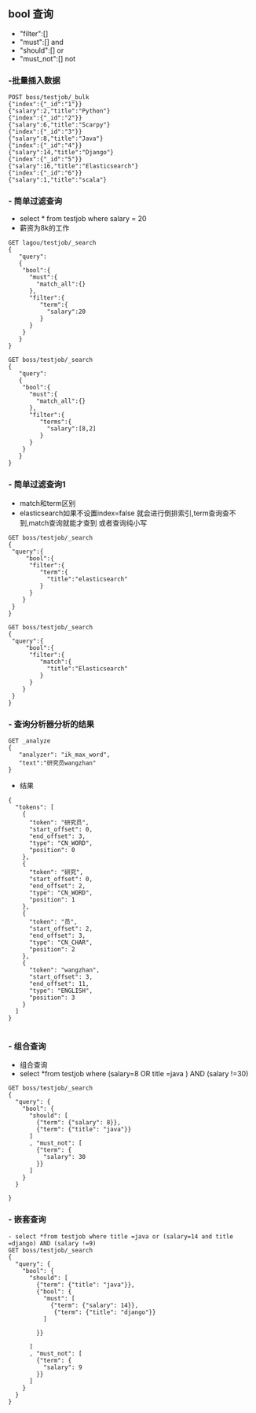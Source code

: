 ## bool 查询
- "filter":[] 
- "must":[]  and
- "should":[] or
- "must_not":[] not

### -批量插入数据

````
POST boss/testjob/_bulk
{"index":{"_id":"1"}}
{"salary":2,"title":"Python"}
{"index":{"_id":"2"}}
{"salary":6,"title":"Scarpy"}
{"index":{"_id":"3"}}
{"salary":8,"title":"Java"}
{"index":{"_id":"4"}}
{"salary":14,"title":"Django"}
{"index":{"_id":"5"}}
{"salary":16,"title":"Elasticsearch"}
{"index":{"_id":"6"}}
{"salary":1,"title":"scala"}
````


### - 简单过滤查询
- select * from testjob where salary = 20
- 薪资为8k的工作
````
GET lagou/testjob/_search
{
   "query":
   {
    "bool":{
      "must":{
        "match_all":{}
      },
      "filter":{
         "term":{
           "salary":20
         }
      }
    }
   }
}

````
````
GET boss/testjob/_search
{
   "query":
   {
    "bool":{
      "must":{
        "match_all":{}
      },
      "filter":{
         "terms":{
           "salary":[8,2]
         }
      }
    }
   }
}

````
### - 简单过滤查询1
- match和term区别
- elasticsearch如果不设置index=false 
就会进行倒排索引,term查询查不到,match查询就能才查到
或者查询纯小写
````
GET boss/testjob/_search
{
 "query":{ 
     "bool":{
      "filter":{
         "term":{
           "title":"elasticsearch"
         }
      }
    }
 }
}
````
````
GET boss/testjob/_search
{
 "query":{ 
     "bool":{
      "filter":{
         "match":{
           "title":"Elasticsearch"
         }
      }
    }
 }
}
````
### - 查询分析器分析的结果
````
GET _analyze 
{
   "analyzer": "ik_max_word",
   "text":"研究员wangzhan"
}
````
- 结果
````
{
  "tokens": [
    {
      "token": "研究员",
      "start_offset": 0,
      "end_offset": 3,
      "type": "CN_WORD",
      "position": 0
    },
    {
      "token": "研究",
      "start_offset": 0,
      "end_offset": 2,
      "type": "CN_WORD",
      "position": 1
    },
    {
      "token": "员",
      "start_offset": 2,
      "end_offset": 3,
      "type": "CN_CHAR",
      "position": 2
    },
    {
      "token": "wangzhan",
      "start_offset": 3,
      "end_offset": 11,
      "type": "ENGLISH",
      "position": 3
    }
  ]
}
 
````

### - 组合查询
- 组合查询
- select *from testjob where (salary=8 OR
title =java
) AND (salary !=30)
````
GET boss/testjob/_search
{
  "query": {
    "bool": {
      "should": [
        {"term": {"salary": 8}},
        {"term": {"title": "java"}}
      ]
      , "must_not": [
        {"term": {
          "salary": 30
        }}
      ]
    }
  }
  
}

````

### - 嵌套查询
````
- select *from testjob where title =java or (salary=14 and title =django) AND (salary !=9)
GET boss/testjob/_search
{
  "query": {
    "bool": {
      "should": [
        {"term": {"title": "java"}},
        {"bool": {
          "must": [
            {"term": {"salary": 14}},
             {"term": {"title": "django"}}
          ]
          
        }}
        
      ]
      , "must_not": [
        {"term": {
          "salary": 9
        }}
      ]
    }
  }
}
````